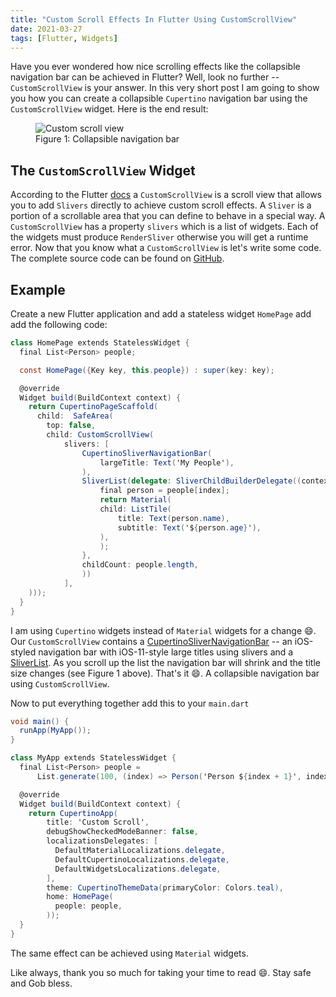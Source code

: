 ```yaml
---
title: "Custom Scroll Effects In Flutter Using CustomScrollView"
date: 2021-03-27
tags: [Flutter, Widgets]
---
```


Have you ever wondered how nice scrolling effects like the collapsible navigation bar can be achieved in Flutter? Well, look no further -- `CustomScrollView` is your answer. In this very short post I am going to show you how you can create a collapsible `Cupertino` navigation bar using the `CustomScrollView` widget. Here is the end result:

<figure class="third center">
<img src="{{ site.baseurl }}/images/flutter/custom-scroll.gif" alt="Custom scroll view">
<figcaption>Figure 1: Collapsible navigation bar</figcaption>
</figure>

## The `CustomScrollView` Widget

According to the Flutter [docs](https://api.flutter.dev/flutter/widgets/CustomScrollView-class.html) a `CustomScrollView` is a scroll view that allows you to add `Slivers` directly to achieve custom scroll effects. A `Sliver` is a portion of a scrollable area that you can define to behave in a special way. A `CustomScrollView` has a property `slivers` which is a list of widgets. Each of the widgets must produce `RenderSliver` otherwise you will get a runtime error. Now that you know what a `CustomScrollView` is let's write some code. The complete source code can be found on [GitHub](https://github.com/vince-nyanga/flutter-custom-scroll-view).

## Example

Create a new Flutter application and add a stateless widget `HomePage` add add the following code:

```csharp
class HomePage extends StatelessWidget {
  final List<Person> people;

  const HomePage({Key key, this.people}) : super(key: key);

  @override
  Widget build(BuildContext context) {
    return CupertinoPageScaffold(
      child:  SafeArea(
        top: false,
        child: CustomScrollView(
            slivers: [
                CupertinoSliverNavigationBar(
                    largeTitle: Text('My People'),
                ),
                SliverList(delegate: SliverChildBuilderDelegate((context, index) {
                    final person = people[index];
                    return Material(
                    child: ListTile(
                        title: Text(person.name),
                        subtitle: Text('${person.age}'),
                    ),
                    );
                },
                childCount: people.length,
                ))
            ],
    )));
  }
}
```

I am using `Cupertino` widgets instead of `Material` widgets for a change :smile:. Our `CustomScrollView` contains a [CupertinoSliverNavigationBar](https://api.flutter.dev/flutter/cupertino/CupertinoSliverNavigationBar-class.html) -- an iOS-styled navigation bar with iOS-11-style large titles using slivers and a [SliverList](https://api.flutter.dev/flutter/widgets/SliverList-class.html). As you scroll up the list the navigation bar will shrink and the title size changes (see Figure 1 above). That's it :smile:. A collapsible navigation bar using `CustomScrollView`.

Now to put everything together add this to your `main.dart`

```csharp
void main() {
  runApp(MyApp());
}

class MyApp extends StatelessWidget {
  final List<Person> people =
      List.generate(100, (index) => Person('Person ${index + 1}', index + 1));

  @override
  Widget build(BuildContext context) {
    return CupertinoApp(
        title: 'Custom Scroll',
        debugShowCheckedModeBanner: false,
        localizationsDelegates: [
          DefaultMaterialLocalizations.delegate,
          DefaultCupertinoLocalizations.delegate,
          DefaultWidgetsLocalizations.delegate,
        ],
        theme: CupertinoThemeData(primaryColor: Colors.teal),
        home: HomePage(
          people: people,
        ));
  }
}

```

The same effect can be achieved using `Material` widgets.

Like always, thank you so much for taking your time to read :smile:. Stay safe and Gob bless.
